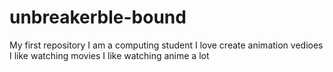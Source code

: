 # unbreakerble-bound
My first repository
I am a computing student
I love create animation vedioes
I like watching movies
I like watching anime a lot
